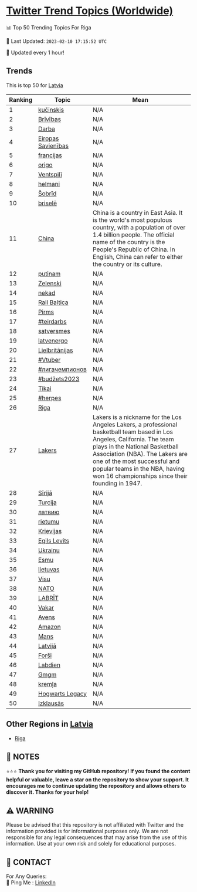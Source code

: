 [Twitter Trend Topics (Worldwide)](https://github.com/ErcinDedeoglu/Twitter-Trend-Topics)
==========


📊 Top 50 Trending Topics For Riga

📆 Last Updated: `2023-02-10 17:15:52 UTC`

🔧 Updated every 1 hour!


## Trends

This is top 50 for [Latvia](</Latvia>)

| Ranking | Topic | Mean |
| ------- | ------------ | ------------ |
| 1 | [kučinskis](http://twitter.com/search?q=ku%c4%8dinskis) | N/A |
| 2 | [Brīvības](http://twitter.com/search?q=Br%c4%abv%c4%abbas) | N/A |
| 3 | [Darba](http://twitter.com/search?q=Darba) | N/A |
| 4 | [Eiropas Savienības](http://twitter.com/search?q=Eiropas+Savien%c4%abbas) | N/A |
| 5 | [francijas](http://twitter.com/search?q=francijas) | N/A |
| 6 | [origo](http://twitter.com/search?q=origo) | N/A |
| 7 | [Ventspilī](http://twitter.com/search?q=Ventspil%c4%ab) | N/A |
| 8 | [helmani](http://twitter.com/search?q=helmani) | N/A |
| 9 | [Šobrīd](http://twitter.com/search?q=%c5%a0obr%c4%abd) | N/A |
| 10 | [briselē](http://twitter.com/search?q=brisel%c4%93) | N/A |
| 11 | [China](http://twitter.com/search?q=China) | China is a country in East Asia. It is the world's most populous country, with a population of over 1.4 billion people. The official name of the country is the People's Republic of China. In English, China can refer to either the country or its culture. |
| 12 | [putinam](http://twitter.com/search?q=putinam) | N/A |
| 13 | [Zelenski](http://twitter.com/search?q=Zelenski) | N/A |
| 14 | [nekad](http://twitter.com/search?q=nekad) | N/A |
| 15 | [Rail Baltica](http://twitter.com/search?q=Rail+Baltica) | N/A |
| 16 | [Pirms](http://twitter.com/search?q=Pirms) | N/A |
| 17 | [#teirdarbs](http://twitter.com/search?q=%23teirdarbs) | N/A |
| 18 | [satversmes](http://twitter.com/search?q=satversmes) | N/A |
| 19 | [latvenergo](http://twitter.com/search?q=latvenergo) | N/A |
| 20 | [Lielbritānijas](http://twitter.com/search?q=Lielbrit%c4%81nijas) | N/A |
| 21 | [#Vtuber](http://twitter.com/search?q=%23Vtuber) | N/A |
| 22 | [#лигачемпионов](http://twitter.com/search?q=%23%d0%bb%d0%b8%d0%b3%d0%b0%d1%87%d0%b5%d0%bc%d0%bf%d0%b8%d0%be%d0%bd%d0%be%d0%b2) | N/A |
| 23 | [#budžets2023](http://twitter.com/search?q=%23bud%c5%beets2023) | N/A |
| 24 | [Tikai](http://twitter.com/search?q=Tikai) | N/A |
| 25 | [#herpes](http://twitter.com/search?q=%23herpes) | N/A |
| 26 | [Riga](http://twitter.com/search?q=Riga) | N/A |
| 27 | [Lakers](http://twitter.com/search?q=Lakers) | Lakers is a nickname for the Los Angeles Lakers, a professional basketball team based in Los Angeles, California. The team plays in the National Basketball Association (NBA). The Lakers are one of the most successful and popular teams in the NBA, having won 16 championships since their founding in 1947. |
| 28 | [Sīrijā](http://twitter.com/search?q=S%c4%abrij%c4%81) | N/A |
| 29 | [Turcija](http://twitter.com/search?q=Turcija) | N/A |
| 30 | [латвию](http://twitter.com/search?q=%d0%bb%d0%b0%d1%82%d0%b2%d0%b8%d1%8e) | N/A |
| 31 | [rietumu](http://twitter.com/search?q=rietumu) | N/A |
| 32 | [Krievijas](http://twitter.com/search?q=Krievijas) | N/A |
| 33 | [Egils Levits](http://twitter.com/search?q=Egils+Levits) | N/A |
| 34 | [Ukrainu](http://twitter.com/search?q=Ukrainu) | N/A |
| 35 | [Esmu](http://twitter.com/search?q=Esmu) | N/A |
| 36 | [lietuvas](http://twitter.com/search?q=lietuvas) | N/A |
| 37 | [Visu](http://twitter.com/search?q=Visu) | N/A |
| 38 | [NATO](http://twitter.com/search?q=NATO) | N/A |
| 39 | [LABRĪT](http://twitter.com/search?q=LABR%c4%aaT) | N/A |
| 40 | [Vakar](http://twitter.com/search?q=Vakar) | N/A |
| 41 | [Avens](http://twitter.com/search?q=Avens) | N/A |
| 42 | [Amazon](http://twitter.com/search?q=Amazon) | N/A |
| 43 | [Mans](http://twitter.com/search?q=Mans) | N/A |
| 44 | [Latvijā](http://twitter.com/search?q=Latvij%c4%81) | N/A |
| 45 | [Forši](http://twitter.com/search?q=For%c5%a1i) | N/A |
| 46 | [Labdien](http://twitter.com/search?q=Labdien) | N/A |
| 47 | [Gmgm](http://twitter.com/search?q=Gmgm) | N/A |
| 48 | [kremļa](http://twitter.com/search?q=krem%c4%bca) | N/A |
| 49 | [Hogwarts Legacy](http://twitter.com/search?q=Hogwarts+Legacy) | N/A |
| 50 | [Izklausās](http://twitter.com/search?q=Izklaus%c4%81s) | N/A |



## Other Regions in [Latvia](</Latvia>)

* [Riga](</Latvia/Riga.md>)



## 📝 NOTES

⭐⭐⭐ **Thank you for visiting my GitHub repository! If you found the content helpful or valuable, leave a star on the repository to show your support. It encourages me to continue updating the repository and allows others to discover it. Thanks for your help!**


## ⚠️ WARNING

Please be advised that this repository is not affiliated with Twitter and the information provided is for informational purposes only. We are not responsible for any legal consequences that may arise from the use of this information. Use at your own risk and solely for educational purposes.


## 📨 CONTACT

 For Any Queries:  
            🏓 Ping Me : [LinkedIn](https://www.linkedin.com/in/ercindedeoglu/)
